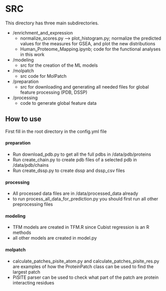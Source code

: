 # SRC

This directory has three main subdirectories.

* /enrichment_and_expression
  * normalize_scores.py --> plot_histogram.py; normalize the predicted values for the measures for GSEA, and plot the new distributions
  * Human_Proteome_Mapping.ipynb; code for the functional analyses in this work
* /modeling
  * src for the creation of the ML models
* /molpatch
  * src code for MolPatch
* /preparation
  * src for downloading and generating all needed files for global feature processing (PDB, DSSP)
* /processing
  * code to generate global feature data

## How to use

First fill in the root directory in the config.yml file

#### preparation

* Run download_pdb.py to get all the full pdbs in /data/pdb/proteins
* Run create_chain.py to create pdb files of a selected pdb in /data/pdb/chains
* Run create_dssp.py to create dssp and dssp_csv files

#### processing

* All processed data files are in /data/processed_data already
* to run process_all_data_for_prediction.py you should first run all other preprocessing files

#### modeling

* TFM models are created in TFM.R since Cubist regression is an R methods
* all other models are created in model.py

#### molpatch

* calculate_patches_pisite_atom.py and calculate_patches_pisite_res.py are examples of how the ProteinPatch class can be used to find the largest patch
* PiSITE parser can be used to check what part of the patch are protein interacting residues
